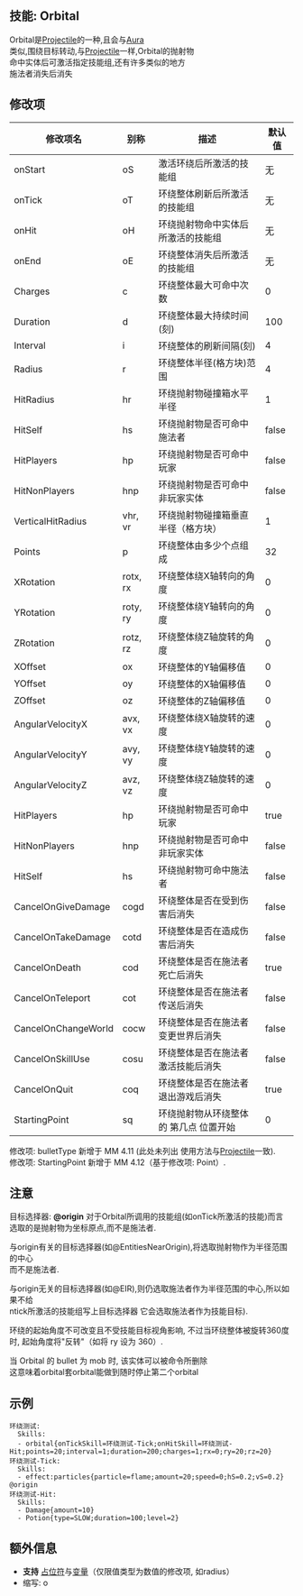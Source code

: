 技能: Orbital
--------------------------

Orbital是[Projectile](技能/列表/projectile)的一种,且会与[Aura](/技能/列表/aura)  
类似,围绕目标转动,与[Projectile](技能/列表/projectile)一样,Orbital的抛射物  
命中实体后可激活指定技能组,还有许多类似的地方  
施法者消失后消失

修改项
----------

| 修改项名 | 别称    | 描述                                                                                                    | 默认值 |
|-----------|------------|----------------------------------------------------------------------------------------------------------------|---------------|
| onStart             | oS       | 激活环绕后所激活的技能组 | 无          |
| onTick              | oT       | 环绕整体刷新后所激活的技能组 | 无          |
| onHit               | oH       | 环绕抛射物命中实体后所激活的技能组 | 无          |
| onEnd               | oE       | 环绕整体消失后所激活的技能组 | 无          |
| Charges             | c        | 环绕整体最大可命中次数 | 0 |
| Duration            | d        | 环绕整体最大持续时间(刻) | 100 |
| Interval            | i        | 环绕整体的刷新间隔(刻) | 4 |
| Radius              | r        | 环绕整体半径(格方块)范围 | 4 |
| HitRadius           | hr       | 环绕抛射物碰撞箱水平半径 | 1             |
| HitSelf | hs | 环绕抛射物是否可命中施法者 | false |
| HitPlayers | hp | 环绕抛射物是否可命中玩家 | false |
| HitNonPlayers | hnp | 环绕抛射物是否可命中非玩家实体 | false |
| VerticalHitRadius   | vhr, vr  | 环绕抛射物碰撞箱垂直半径（格方块） | 1             |
| Points              | p        | 环绕整体由多少个点组成 | 32            |
| XRotation           | rotx, rx | 环绕整体绕X轴转向的角度 | 0             |
| YRotation           | roty, ry | 环绕整体绕Y轴转向的角度                                                                                                                                             | 0             |
| ZRotation           | rotz, rz | 环绕整体绕Z轴旋转的角度                                                                                                                                             | 0             |
| XOffset             | ox       | 环绕整体的Y轴偏移值                                                                                                                               | 0             |
| YOffset             | oy       | 环绕整体的X轴偏移值                                                                                                                               | 0             |
| ZOffset             | oz       | 环绕整体的Z轴偏移值                                                                                                                               | 0             |
| AngularVelocityX    | avx, vx  | 环绕整体绕X轴旋转的速度                                                                                                                       | 0             |
| AngularVelocityY    | avy, vy  | 环绕整体绕Y轴旋转的速度                                                                                                                        | 0             |
| AngularVelocityZ    | avz, vz  | 环绕整体绕Z轴旋转的速度                                                                                                                        | 0             |
| HitPlayers          | hp       | 环绕抛射物是否可命中玩家 | true          |
| HitNonPlayers       | hnp      | 环绕抛射物是否可命中非玩家实体 | false         |
| HitSelf             | hs       | 环绕抛射物可命中施法者 | false         |
| CancelOnGiveDamage  | cogd     | 环绕整体是否在受到伤害后消失 | false         |
| CancelOnTakeDamage  | cotd     | 环绕整体是否在造成伤害后消失 | false         |
| CancelOnDeath       | cod      | 环绕整体是否在施法者死亡后消失 | true          |
| CancelOnTeleport    | cot      | 环绕整体是否在施法者传送后消失 | false         |
| CancelOnChangeWorld | cocw     | 环绕整体是否在施法者变更世界后消失 | false         |
| CancelOnSkillUse    | cosu     | 环绕整体是否在施法者激活技能后消失 | false         |
| CancelOnQuit        | coq      | 环绕整体是否在施法者退出游戏后消失 | true          |
| StartingPoint | sq | 环绕抛射物从环绕整体的 第几点 位置开始 | 0 |

修改项: bulletType 新增于 MM 4.11 (此处未列出 使用方法与[Projectile](技能/列表/Projectile)一致).  
修改项: StartingPoint 新增于 MM 4.12（基于修改项: Point）.

注意
-------------

目标选择器: **@origin** 对于Orbital所调用的技能组(如onTick所激活的技能)而言  
选取的是抛射物为坐标原点,而不是施法者.

与origin有关的目标选择器(如@EntitiesNearOrigin),将选取抛射物作为半径范围的中心  
而不是施法者.

与origin无关的目标选择器(如@EIR),则仍选取施法者作为半径范围的中心,所以如果不给  
ntick所激活的技能组写上目标选择器 它会选取施法者作为技能目标).  

环绕的起始角度不可改变且不受技能目标视角影响, 不过当环绕整体被旋转360度时, 起始角度将"反转"（如将 ry 设为 360）.  

当 Orbital 的 bullet 为 mob 时, 该实体可以被命令所删除  
这意味着orbital套orbital能做到随时停止第二个orbital  

示例
--------

    环绕测试:
      Skills:
      - orbital{onTickSkill=环绕测试-Tick;onHitSkill=环绕测试-Hit;points=20;interval=1;duration=200;charges=1;rx=0;ry=20;rz=20}
    环绕测试-Tick:
      Skills:
      - effect:particles{particle=flame;amount=20;speed=0;hS=0.2;vS=0.2} @origin
    环绕测试-Hit:
      Skills:
      - Damage{amount=10}
      - Potion{type=SLOW;duration=100;level=2}

额外信息
-------

- **支持** [占位符](/技能/占位符)与[变量](/技能/变量)（仅限值类型为数值的修改项, 如radius）
- 缩写: o